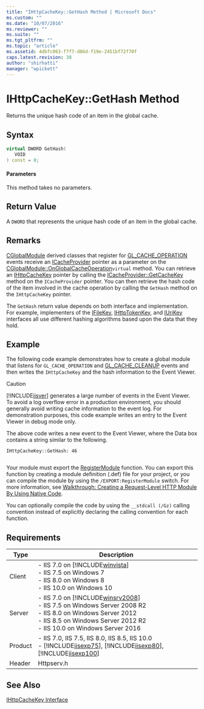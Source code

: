 ```yaml
---
title: "IHttpCacheKey::GetHash Method | Microsoft Docs"
ms.custom: ""
ms.date: "10/07/2016"
ms.reviewer: ""
ms.suite: ""
ms.tgt_pltfrm: ""
ms.topic: "article"
ms.assetid: 4dbfc063-f7f7-d86d-f19e-2451bf72f70f
caps.latest.revision: 38
author: "shirhatti"
manager: "wpickett"
---
```

# IHttpCacheKey::GetHash Method
Returns the unique hash code of an item in the global cache.  
  
## Syntax  
  
```cpp  
virtual DWORD GetHash(  
   VOID  
) const = 0;  
```  
  
#### Parameters  
 This method takes no parameters.  
  
## Return Value  
 A `DWORD` that represents the unique hash code of an item in the global cache.  
  
## Remarks  
 [CGlobalModule](../../web-development-reference\webdev-native-api-reference/cglobalmodule-class.md) derived classes that register for [GL_CACHE_OPERATION](../../web-development-reference\webdev-native-api-reference/request-processing-constants.md) events receive an [ICacheProvider](../../web-development-reference\webdev-native-api-reference/icacheprovider-interface.md) pointer as a parameter on the [CGlobalModule::OnGlobalCacheOperation](../../web-development-reference\webdev-native-api-reference/cglobalmodule-onglobalcacheoperation-method.md)`virtual` method. You can retrieve an [IHttpCacheKey](../../web-development-reference\webdev-native-api-reference/ihttpcachekey-interface.md) pointer by calling the [ICacheProvider::GetCacheKey](../../web-development-reference\webdev-native-api-reference/icacheprovider-getcachekey-method.md) method on the `ICacheProvider` pointer. You can then retrieve the hash code of the item involved in the cache operation by calling the `GetHash` method on the `IHttpCacheKey` pointer.  
  
 The `GetHash` return value depends on both interface and implementation. For example, implementers of the [IFileKey](../../web-development-reference\webdev-native-api-reference/ifilekey-interface.md), [IHttpTokenKey](../../web-development-reference\webdev-native-api-reference/ihttptokenkey-interface.md), and [IUriKey](../../web-development-reference\webdev-native-api-reference/iurikey-interface.md) interfaces all use different hashing algorithms based upon the data that they hold.  
  
## Example  
 The following code example demonstrates how to create a global module that listens for `GL_CACHE_OPERATION` and [GL_CACHE_CLEANUP](../../web-development-reference\webdev-native-api-reference/request-processing-constants.md) events and then writes the `IHttpCacheKey` and the hash information to the Event Viewer.  
  
> [!CAUTION]
>  [!INCLUDE[iisver](../../wmi-provider/includes/iisver-md.md)] generates a large number of events in the Event Viewer. To avoid a log overflow error in a production environment, you should generally avoid writing cache information to the event log. For demonstration purposes, this code example writes an entry to the Event Viewer in debug mode only.  
  
<!-- TODO: review snippet reference  [!CODE [IHttpCacheKey#3](IHttpCacheKey#3)]  -->  
  
 The above code writes a new event to the Event Viewer, where the Data box contains a string similar to the following.  
  
```  
IHttpCacheKey::GetHash: 46  
  
```  
  
 Your module must export the [RegisterModule](../../web-development-reference\webdev-native-api-reference/pfn-registermodule-function.md) function. You can export this function by creating a module definition (.def) file for your project, or you can compile the module by using the `/EXPORT:RegisterModule` switch. For more information, see [Walkthrough: Creating a Request-Level HTTP Module By Using Native Code](../../web-development-reference\native-code-development-overview\walkthrough-creating-a-request-level-http-module-by-using-native-code.md).  
  
 You can optionally compile the code by using the `__stdcall (/Gz)` calling convention instead of explicitly declaring the calling convention for each function.  
  
## Requirements  
  
|Type|Description|  
|----------|-----------------|  
|Client|-   IIS 7.0 on [!INCLUDE[winvista](../../wmi-provider/includes/winvista-md.md)]<br />-   IIS 7.5 on Windows 7<br />-   IIS 8.0 on Windows 8<br />-   IIS 10.0 on Windows 10|  
|Server|-   IIS 7.0 on [!INCLUDE[winsrv2008](../../wmi-provider/includes/winsrv2008-md.md)]<br />-   IIS 7.5 on Windows Server 2008 R2<br />-   IIS 8.0 on Windows Server 2012<br />-   IIS 8.5 on Windows Server 2012 R2<br />-   IIS 10.0 on Windows Server 2016|  
|Product|-   IIS 7.0, IIS 7.5, IIS 8.0, IIS 8.5, IIS 10.0<br />-   [!INCLUDE[iisexp75](../../web-development-reference/native-code-api-reference/includes/iisexp75-md.md)], [!INCLUDE[iisexp80](../../web-development-reference/native-code-api-reference/includes/iisexp80-md.md)], [!INCLUDE[iisexp100](../../web-development-reference/native-code-api-reference/includes/iisexp100-md.md)]|  
|Header|Httpserv.h|  
  
## See Also  
 [IHttpCacheKey Interface](../../web-development-reference\webdev-native-api-reference/ihttpcachekey-interface.md)